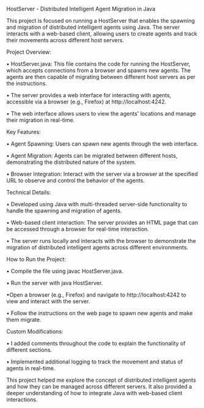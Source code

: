 HostServer - Distributed Intelligent Agent Migration in Java

This project is focused on running a HostServer that enables the spawning and migration of distributed intelligent agents using Java. The server interacts with a web-based client, allowing users to create agents and track their movements across different host servers.

Project Overview:

• HostServer.java: This file contains the code for running the HostServer, which accepts connections from a browser and spawns new agents. The agents are then capable of migrating between different host servers as per the instructions.

• The server provides a web interface for interacting with agents, accessible via a browser (e.g., Firefox) at http://localhost:4242.

• The web interface allows users to view the agents' locations and manage their migration in real-time.


Key Features:

• Agent Spawning: Users can spawn new agents through the web interface.

• Agent Migration: Agents can be migrated between different hosts, demonstrating the distributed nature of the system.

• Browser Integration: Interact with the server via a browser at the specified URL to observe and control the behavior of the agents.


Technical Details:

• Developed using Java with multi-threaded server-side functionality to handle the spawning and migration of agents.

• Web-based client interaction: The server provides an HTML page that can be accessed through a browser for real-time interaction.

• The server runs locally and interacts with the browser to demonstrate the migration of distributed intelligent agents across different environments.


How to Run the Project:

• Compile the file using javac HostServer.java.

• Run the server with java HostServer.

•Open a browser (e.g., Firefox) and navigate to http://localhost:4242 to view and interact with the server.

• Follow the instructions on the web page to spawn new agents and make them migrate.


Custom Modifications:

• I added comments throughout the code to explain the functionality of different sections.

• Implemented additional logging to track the movement and status of agents in real-time.


This project helped me explore the concept of distributed intelligent agents and how they can be managed across different servers. It also provided a deeper understanding of how to integrate Java with web-based client interactions.
